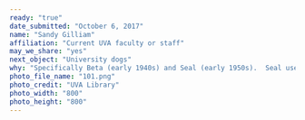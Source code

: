```yaml
---
ready: "true"
date_submitted: "October 6, 2017"
name: "Sandy Gilliam"
affiliation: "Current UVA faculty or staff"
may_we_share: "yes"
next_object: "University dogs"
why: "Specifically Beta (early 1940s) and Seal (early 1950s).  Seal used to go with cheerleaders to football games."
photo_file_name: "101.png"
photo_credit: "UVA Library"
photo_width: "800"
photo_height: "800"
---
```

